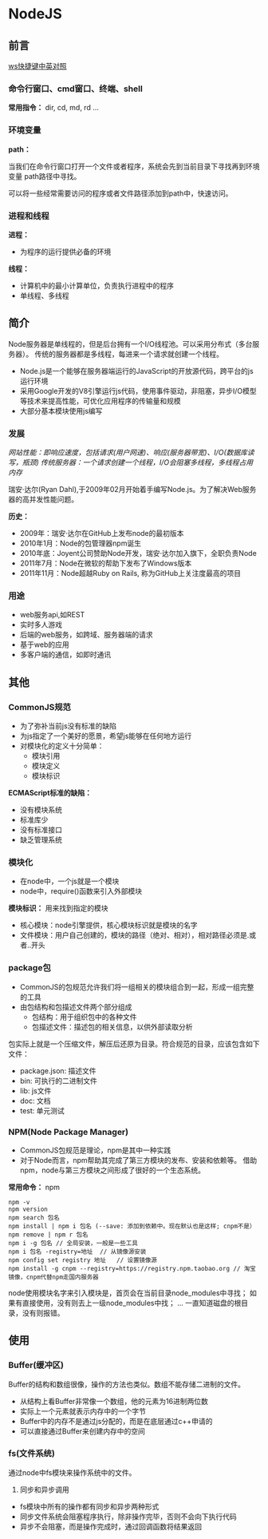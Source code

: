 # NodeJS

## 前言
[ws快捷键中英对照](https://www.cnblogs.com/ry123/p/4769676.html)

### 命令行窗口、cmd窗口、终端、shell
**常用指令：**
dir, cd, md, rd ...

### 环境变量
**path：**

当我们在命令行窗口打开一个文件或者程序，系统会先到当前目录下寻找再到环境变量
path路径中寻找。

可以将一些经常需要访问的程序或者文件路径添加到path中，快速访问。

### 进程和线程
**进程：**
- 为程序的运行提供必备的环境

**线程：**
- 计算机中的最小计算单位，负责执行进程中的程序
- 单线程、多线程

## 简介

Node服务器是单线程的，但是后台拥有一个I/O线程池。可以采用分布式（多台服务器）。
传统的服务器都是多线程，每进来一个请求就创建一个线程。

- Node.js是一个能够在服务器端运行的JavaScript的开放源代码，跨平台的js运行环境
- 采用Google开发的V8引擎运行js代码，使用事件驱动，非阻塞，异步I/O模型等技术来提高性能，可优化应用程序的传输量和规模
- 大部分基本模块使用js编写

### 发展
*网站性能：即响应速度，包括请求(用户网速)、响应(服务器带宽)、I/O(数据库读写，瓶颈)*
*传统服务器：一个请求创建一个线程，I/O会阻塞多线程，多线程占用内存*

瑞安·达尔(Ryan Dahl),于2009年02月开始着手编写Node.js。为了解决Web服务器的高并发性能问题。

**历史：**
- 2009年：瑞安·达尔在GitHub上发布node的最初版本
- 2010年1月：Node的包管理器npm诞生
- 2010年底：Joyent公司赞助Node开发，瑞安·达尔加入旗下，全职负责Node
- 2011年7月：Node在微软的帮助下发布了Windows版本
- 2011年11月：Node超越Ruby on Rails, 称为GitHub上关注度最高的项目

### 用途
- web服务api,如REST
- 实时多人游戏
- 后端的web服务，如跨域、服务器端的请求
- 基于web的应用
- 多客户端的通信，如即时通讯

## 其他

### CommonJS规范
- 为了弥补当前js没有标准的缺陷
- 为js指定了一个美好的愿景，希望js能够在任何地方运行
- 对模块化的定义十分简单：
    - 模块引用
    - 模块定义
    - 模块标识

**ECMAScript标准的缺陷：**
- 没有模块系统
- 标准库少
- 没有标准接口
- 缺乏管理系统

### 模块化
- 在node中，一个js就是一个模块
- node中，require()函数来引入外部模块

**模块标识：** 用来找到指定的模块
- 核心模块：node引擎提供，核心模块标识就是模块的名字
- 文件模块：用户自己创建的，模块的路径（绝对、相对），相对路径必须是.或者..开头

### package包
- CommonJS的包规范允许我们将一组相关的模块组合到一起，形成一组完整的工具
- 由包结构和包描述文件两个部分组成
    - 包结构：用于组织包中的各种文件
    - 包描述文件：描述包的相关信息，以供外部读取分析

包实际上就是一个压缩文件，解压后还原为目录。符合规范的目录，应该包含如下文件：
- package.json: 描述文件
- bin: 可执行的二进制文件
- lib: js文件
- doc: 文档
- test: 单元测试

### NPM(Node Package Manager)
- CommonJS包规范是理论，npm是其中一种实践
- 对于Node而言，npm帮助其完成了第三方模块的发布、安装和依赖等。
借助npm，node与第三方模块之间形成了很好的一个生态系统。

**常用命令：** npm
```
npm -v
npm version
npm search 包名
npm install | npm i 包名 (--save: 添加到依赖中。现在默认也是这样; cnpm不是）
npm remove | npm r 包名
npm i -g 包名 // 全局安装，一般是一些工具
npm i 包名 -registry=地址  // 从镜像源安装
npm config set registry 地址   // 设置镜像源
npm install -g cnpm --registry=https://registry.npm.taobao.org // 淘宝镜像，cnpm代替npm走国内服务器
```

node使用模块名字来引入模块是，首页会在当前目录node_modules中寻找；
如果有直接使用，没有则去上一级node_modules中找；
...
一直知道磁盘的根目录，没有则报错。

## 使用

### Buffer(缓冲区)
Buffer的结构和数组很像，操作的方法也类似。数组不能存储二进制的文件。

- 从结构上看Buffer非常像一个数组，他的元素为16进制两位数
- 实际上一个元素就表示内存中的一个字节
- Buffer中的内存不是通过js分配的，而是在底层通过c++申请的
- 可以直接通过Buffer来创建内存中的空间

### fs(文件系统)
通过node中fs模块来操作系统中的文件。

1. 同步和异步调用
- fs模块中所有的操作都有同步和异步两种形式
- 同步文件系统会阻塞程序执行，除非操作完毕，否则不会向下执行代码
- 异步不会阻塞，而是操作完成时，通过回调函数将结果返回







